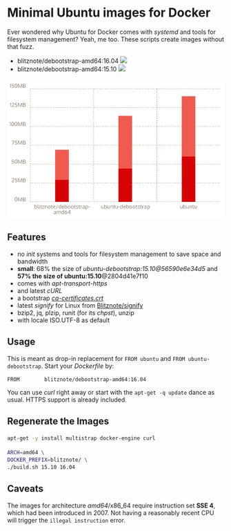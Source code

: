 Minimal Ubuntu images for Docker
================================

Ever wondered why Ubuntu for Docker comes with *systemd* and tools for filesystem management?
Yeah, me too.
These scripts create images without that fuzz.

* blitznote/debootstrap-amd64:16.04 [![](https://badge.imagelayers.io/blitznote/debootstrap-amd64:16.04.svg)](https://imagelayers.io/?images=blitznote/debootstrap-amd64:16.04 'Get your own badge on imagelayers.io')
* blitznote/debootstrap-amd64:15.10 [![](https://badge.imagelayers.io/blitznote/debootstrap-amd64:15.10.svg)](https://imagelayers.io/?images=blitznote/debootstrap-amd64:15.10 'Get your own badge on imagelayers.io')

![size comparison Ubuntu for Docker 135MB, ubuntu-debootstrap 111MB, blitznote/debootstrap-amd64 70MB](ubuntu-for-Docker-sizes.png)

Features
--------

* no *init* systems and tools for filesystem management to save space and bandwidth
* **small**: 68% the size of *ubuntu-debootstrap:15.10@56590e6e34d5* and **57% the size of ubuntu:15.10**@2804d41e7f10
* comes with *apt-transport-https*
* and latest *cURL*
* a bootstrap *[ca-certificates.crt](https://github.com/wmark/docker-curl/blob/master/ca-certificates.crt)*
* latest *signify* for Linux from [Blitznote/signify](https://github.com/Blitznote/signify)
* bzip2, jq, plzip, runit (for its *chpst*), unzip
* with locale ISO.UTF-8 as default

Usage
-----

This is meant as drop-in replacement for ```FROM ubuntu``` and ```FROM ubuntu-debootstrap```.
Start your *Dockerfile* by:

```Docker
FROM		blitznote/debootstrap-amd64:16.04
```

You can use *curl* right away or start with the ```apt-get -q update``` dance as usual.
HTTPS support is already included.

Regenerate the Images
---------------------

```bash
apt-get -y install multistrap docker-engine curl

ARCH=amd64 \
DOCKER_PREFIX=blitznote/ \
./build.sh 15.10 16.04
```

Caveats
-------

The images for architecture *amd64*/x86_64 require instruction set **SSE 4**, which had been introduced in 2007.
Not having a reasonably recent CPU will trigger the ```illegal instruction``` error.
